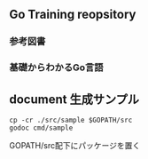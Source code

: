 ## Go Training reopsitory

### 参考図書 
### 基礎からわかるGo言語


## document 生成サンプル
```
cp -cr ./src/sample $GOPATH/src
godoc cmd/sample
```
GOPATH/src配下にパッケージを置く